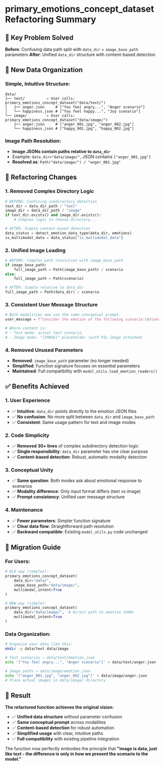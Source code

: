 # primary_emotions_concept_dataset Refactoring Summary

## 🎯 Key Problem Solved

**Before**: Confusing data path split with `data_dir` + `image_base_path` parameters
**After**: Unified `data_dir` structure with content-based detection

## 📁 New Data Organization

### Simple, Intuitive Structure:
```
data/
├── text/          ← User calls: primary_emotions_concept_dataset("data/text/")
│   ├── anger.json     # ["You feel angry...", "Anger scenario"]
│   └── happiness.json # ["You feel happy...", "Joy scenario"] 
└── image/         ← User calls: primary_emotions_concept_dataset("data/image/")
    ├── anger.json     # ["anger_001.jpg", "anger_002.jpg"]  
    └── happiness.json # ["happy_001.jpg", "happy_002.jpg"]
```

### Image Path Resolution:
- **Image JSONs contain paths relative to `data_dir`**
- Example: `data_dir="data/image/"`, JSON contains `["anger_001.jpg"]`
- **Resolved as**: `Path("data/image/") / "anger_001.jpg"`

## 🔧 Refactoring Changes

### 1. Removed Complex Directory Logic
```python
# BEFORE: Confusing subdirectory detection
text_dir = data_dir_path / "text"  
image_dir = data_dir_path / "image"
if text_dir.exists() and image_dir.exists():
    # Complex logic to choose directory...

# AFTER: Simple content-based detection  
data_status = detect_emotion_data_type(data_dir, emotions)
is_multimodal_data = data_status["is_multimodal_data"]
```

### 2. Unified Image Loading
```python  
# BEFORE: Complex path resolution with image_base_path
if image_base_path:
    full_image_path = Path(image_base_path) / scenario
else:
    full_image_path = Path(scenario)

# AFTER: Simple relative to data_dir
full_image_path = Path(data_dir) / scenario
```

### 3. Consistent User Message Structure  
```python
# Both modalities now use the same conceptual prompt:
user_message = f"Consider the emotion of the following scenario:\nScenario: {content}\nAnswer:"

# Where content is:
# - Text mode: actual text scenario
# - Image mode: "[IMAGE]" placeholder (with PIL image attached)
```

### 4. Removed Unused Parameters
- **Removed**: `image_base_path` parameter (no longer needed)
- **Simplified**: Function signature focuses on essential parameters
- **Maintained**: Full compatibility with `model_utils.load_emotion_readers()`

## ✅ Benefits Achieved

### 1. **User Experience**
- ✅ **Intuitive**: `data_dir` points directly to the emotion JSON files
- ✅ **No confusion**: No more split between `data_dir` and `image_base_path`
- ✅ **Consistent**: Same usage pattern for text and image modes

### 2. **Code Simplicity**  
- ✅ **Removed 30+ lines** of complex subdirectory detection logic
- ✅ **Single responsibility**: `data_dir` parameter has one clear purpose
- ✅ **Content-based detection**: Robust, automatic modality detection

### 3. **Conceptual Unity**
- ✅ **Same question**: Both modes ask about emotional response to scenarios
- ✅ **Modality difference**: Only input format differs (text vs image)
- ✅ **Prompt consistency**: Unified user message structure

### 4. **Maintenance**
- ✅ **Fewer parameters**: Simpler function signature
- ✅ **Clear data flow**: Straightforward path resolution
- ✅ **Backward compatible**: Existing `model_utils.py` code unchanged

## 🔄 Migration Guide

### For Users:
```python
# OLD way (complex):
primary_emotions_concept_dataset(
    data_dir="data/",
    image_base_path="data/image/", 
    multimodal_intent=True
)

# NEW way (simple):
primary_emotions_concept_dataset(
    data_dir="data/image/",  # Direct path to emotion JSONs
    multimodal_intent=True
)
```

### Data Organization:
```bash
# Organize your data like this:
mkdir -p data/text data/image

# Text scenarios → data/text/emotion.json
echo '["You feel angry...", "Anger scenario"]' > data/text/anger.json

# Image paths → data/image/emotion.json  
echo '["anger_001.jpg", "anger_002.jpg"]' > data/image/anger.json
# Place actual images in data/image/ directory
```

## 🎯 Result

**The refactored function achieves the original vision:**
- ✅ **Unified data structure** without parameter confusion
- ✅ **Same conceptual prompt** across modalities  
- ✅ **Content-based detection** for robust automation
- ✅ **Simplified usage** with clear, intuitive paths
- ✅ **Full compatibility** with existing pipeline integration

The function now perfectly embodies the principle that **"image is data, just like text - the difference is only in how we present the scenario to the model."**
